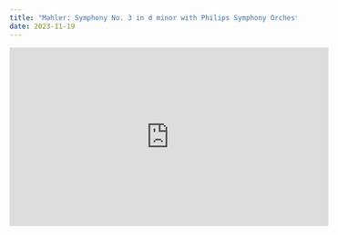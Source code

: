 ```yaml
---
title: "Mahler: Symphony No. 3 in d minor with Philips Symphony Orchestra"
date: 2023-11-19
---
```


<iframe width="560" height="315" src="https://www.youtube.com/embed/33vH8BrD3js?si=uOJv4Xl-T0ONqy5b" title="YouTube video player" frameborder="0" allow="accelerometer; autoplay; clipboard-write; encrypted-media; gyroscope; picture-in-picture; web-share" referrerpolicy="strict-origin-when-cross-origin" allowfullscreen></iframe>
